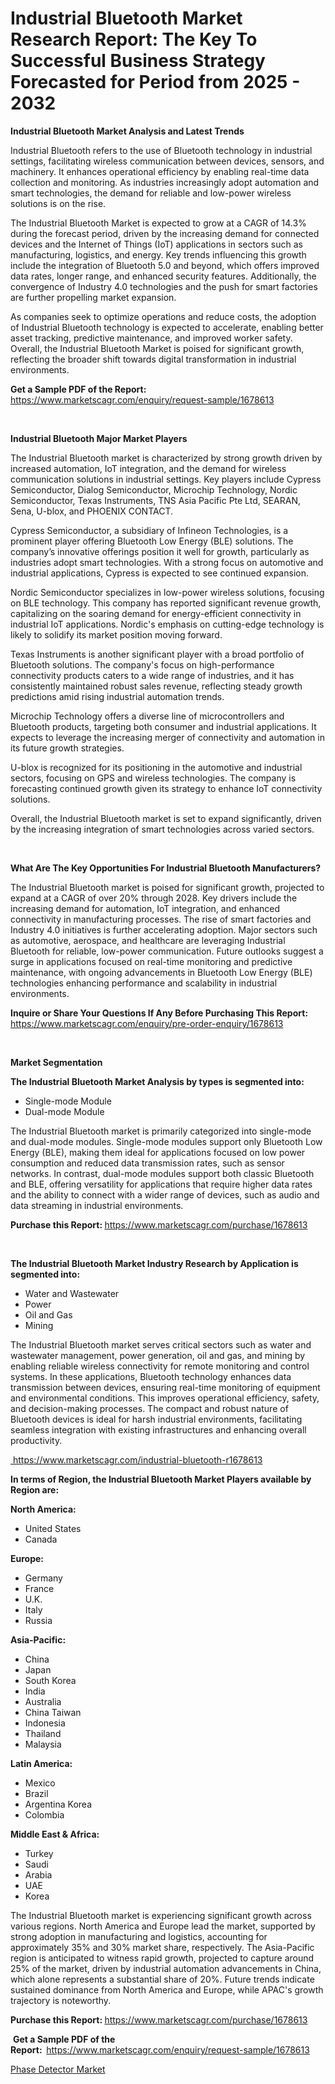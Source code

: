 <p><h1>Industrial Bluetooth Market Research Report: The Key To Successful Business Strategy Forecasted for Period from 2025 - 2032</h1></p><p><strong>Industrial Bluetooth Market Analysis and Latest Trends</strong></p>
<p><p>Industrial Bluetooth refers to the use of Bluetooth technology in industrial settings, facilitating wireless communication between devices, sensors, and machinery. It enhances operational efficiency by enabling real-time data collection and monitoring. As industries increasingly adopt automation and smart technologies, the demand for reliable and low-power wireless solutions is on the rise.</p><p>The Industrial Bluetooth Market is expected to grow at a CAGR of 14.3% during the forecast period, driven by the increasing demand for connected devices and the Internet of Things (IoT) applications in sectors such as manufacturing, logistics, and energy. Key trends influencing this growth include the integration of Bluetooth 5.0 and beyond, which offers improved data rates, longer range, and enhanced security features. Additionally, the convergence of Industry 4.0 technologies and the push for smart factories are further propelling market expansion.</p><p>As companies seek to optimize operations and reduce costs, the adoption of Industrial Bluetooth technology is expected to accelerate, enabling better asset tracking, predictive maintenance, and improved worker safety. Overall, the Industrial Bluetooth Market is poised for significant growth, reflecting the broader shift towards digital transformation in industrial environments.</p></p>
<p><strong>Get a Sample PDF of the Report:&nbsp;</strong> <a href="https://www.marketscagr.com/enquiry/request-sample/1678613?utm_campaign=1948&utm_medium=2&utm_source=Github&utm_content=ia&utm_term=06042025&utm_id=industrial-bluetooth">https://www.marketscagr.com/enquiry/request-sample/1678613</a></p>
<p>&nbsp;</p>
<p><strong>Industrial Bluetooth Major Market Players</strong></p>
<p><p>The Industrial Bluetooth market is characterized by strong growth driven by increased automation, IoT integration, and the demand for wireless communication solutions in industrial settings. Key players include Cypress Semiconductor, Dialog Semiconductor, Microchip Technology, Nordic Semiconductor, Texas Instruments, TNS Asia Pacific Pte Ltd, SEARAN, Sena, U-blox, and PHOENIX CONTACT.</p><p>Cypress Semiconductor, a subsidiary of Infineon Technologies, is a prominent player offering Bluetooth Low Energy (BLE) solutions. The company’s innovative offerings position it well for growth, particularly as industries adopt smart technologies. With a strong focus on automotive and industrial applications, Cypress is expected to see continued expansion.</p><p>Nordic Semiconductor specializes in low-power wireless solutions, focusing on BLE technology. This company has reported significant revenue growth, capitalizing on the soaring demand for energy-efficient connectivity in industrial IoT applications. Nordic's emphasis on cutting-edge technology is likely to solidify its market position moving forward.</p><p>Texas Instruments is another significant player with a broad portfolio of Bluetooth solutions. The company's focus on high-performance connectivity products caters to a wide range of industries, and it has consistently maintained robust sales revenue, reflecting steady growth predictions amid rising industrial automation trends.</p><p>Microchip Technology offers a diverse line of microcontrollers and Bluetooth products, targeting both consumer and industrial applications. It expects to leverage the increasing merger of connectivity and automation in its future growth strategies.</p><p>U-blox is recognized for its positioning in the automotive and industrial sectors, focusing on GPS and wireless technologies. The company is forecasting continued growth given its strategy to enhance IoT connectivity solutions.</p><p>Overall, the Industrial Bluetooth market is set to expand significantly, driven by the increasing integration of smart technologies across varied sectors.</p></p>
<p>&nbsp;</p>
<p><strong>What Are The Key Opportunities For Industrial Bluetooth Manufacturers?</strong></p>
<p><p>The Industrial Bluetooth market is poised for significant growth, projected to expand at a CAGR of over 20% through 2028. Key drivers include the increasing demand for automation, IoT integration, and enhanced connectivity in manufacturing processes. The rise of smart factories and Industry 4.0 initiatives is further accelerating adoption. Major sectors such as automotive, aerospace, and healthcare are leveraging Industrial Bluetooth for reliable, low-power communication. Future outlooks suggest a surge in applications focused on real-time monitoring and predictive maintenance, with ongoing advancements in Bluetooth Low Energy (BLE) technologies enhancing performance and scalability in industrial environments.</p></p>
<p><strong>Inquire or Share Your Questions If Any Before Purchasing This Report:</strong> <a href="https://www.marketscagr.com/enquiry/pre-order-enquiry/1678613?utm_campaign=1948&utm_medium=2&utm_source=Github&utm_content=ia&utm_term=06042025&utm_id=industrial-bluetooth">https://www.marketscagr.com/enquiry/pre-order-enquiry/1678613</a></p>
<p>&nbsp;</p>
<p><strong>Market Segmentation</strong></p>
<p><strong>The Industrial Bluetooth Market Analysis by types is segmented into:</strong></p>
<p><ul><li>Single-mode Module</li><li>Dual-mode Module</li></ul></p>
<p><p>The Industrial Bluetooth market is primarily categorized into single-mode and dual-mode modules. Single-mode modules support only Bluetooth Low Energy (BLE), making them ideal for applications focused on low power consumption and reduced data transmission rates, such as sensor networks. In contrast, dual-mode modules support both classic Bluetooth and BLE, offering versatility for applications that require higher data rates and the ability to connect with a wider range of devices, such as audio and data streaming in industrial environments.</p></p>
<p><strong>Purchase this Report:&nbsp;</strong><a href="https://www.marketscagr.com/purchase/1678613?utm_campaign=1948&utm_medium=2&utm_source=Github&utm_content=ia&utm_term=06042025&utm_id=industrial-bluetooth">https://www.marketscagr.com/purchase/1678613</a></p>
<p>&nbsp;</p>
<p><strong>The Industrial Bluetooth Market Industry Research by Application is segmented into:</strong></p>
<p><ul><li>Water and Wastewater</li><li>Power</li><li>Oil and Gas</li><li>Mining</li></ul></p>
<p><p>The Industrial Bluetooth market serves critical sectors such as water and wastewater management, power generation, oil and gas, and mining by enabling reliable wireless connectivity for remote monitoring and control systems. In these applications, Bluetooth technology enhances data transmission between devices, ensuring real-time monitoring of equipment and environmental conditions. This improves operational efficiency, safety, and decision-making processes. The compact and robust nature of Bluetooth devices is ideal for harsh industrial environments, facilitating seamless integration with existing infrastructures and enhancing overall productivity.</p></p>
<p><a href="https://www.marketscagr.com/industrial-bluetooth-r1678613?utm_campaign=1948&utm_medium=2&utm_source=Github&utm_content=ia&utm_term=06042025&utm_id=industrial-bluetooth">&nbsp;https://www.marketscagr.com/industrial-bluetooth-r1678613</a></p>
<p><strong>In terms of Region, the Industrial Bluetooth Market Players available by Region are:</strong></p>
<p>
    <p> <strong> North America: </strong>
        <ul>
            <li>United States</li>
            <li>Canada</li>
        </ul>
        </p> 
    <p> <strong> Europe: </strong>
        <ul>
            <li>Germany</li>
            <li>France</li>
            <li>U.K.</li>
            <li>Italy</li>
            <li>Russia</li>
        </ul>
        </p> 
    <p> <strong> Asia-Pacific: </strong>
        <ul>
            <li>China</li>
            <li>Japan</li>
            <li>South Korea</li>
            <li>India</li>
            <li>Australia</li>
            <li>China Taiwan</li>
            <li>Indonesia</li>
            <li>Thailand</li>
            <li>Malaysia</li>
        </ul>
        </p> 
    <p> <strong> Latin America: </strong>
        <ul>
            <li>Mexico</li>
            <li>Brazil</li>
            <li>Argentina Korea</li>
            <li>Colombia</li>
        </ul>
        </p> 
    <p> <strong> Middle East & Africa: </strong>
        <ul>
            <li>Turkey</li>
            <li>Saudi</li>
            <li>Arabia</li>
            <li>UAE</li>
            <li>Korea</li>
        </ul>
    </p>
    </p>
<p><p>The Industrial Bluetooth market is experiencing significant growth across various regions. North America and Europe lead the market, supported by strong adoption in manufacturing and logistics, accounting for approximately 35% and 30% market share, respectively. The Asia-Pacific region is anticipated to witness rapid growth, projected to capture around 25% of the market, driven by industrial automation advancements in China, which alone represents a substantial share of 20%. Future trends indicate sustained dominance from North America and Europe, while APAC's growth trajectory is noteworthy.</p></p>
<p><strong>Purchase this Report: </strong><a href="https://www.marketscagr.com/purchase/1678613?utm_campaign=1948&utm_medium=2&utm_source=Github&utm_content=ia&utm_term=06042025&utm_id=industrial-bluetooth">https://www.marketscagr.com/purchase/1678613</a></p>
<p>&nbsp;<strong>Get a Sample PDF of the Report:&nbsp;&nbsp;</strong><a href="https://www.marketscagr.com/enquiry/request-sample/1678613?utm_campaign=1948&utm_medium=2&utm_source=Github&utm_content=ia&utm_term=06042025&utm_id=industrial-bluetooth">https://www.marketscagr.com/enquiry/request-sample/1678613</a></p>
<p><strong></strong></p>
<p><p><a href="https://github.com/rahu1506/Market-Research-Report-List-7/blob/main/phase-detector-market.md?utm_campaign=1948&utm_medium=2&utm_source=Github&utm_content=ia&utm_term=06042025&utm_id=industrial-bluetooth">Phase Detector Market</a></p></p>